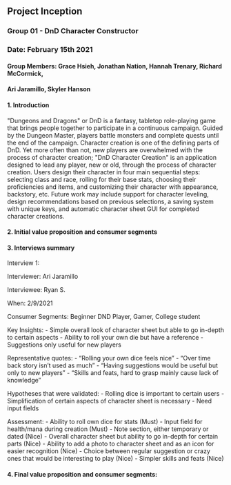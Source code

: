 ## Project Inception

### Group 01 - DnD Character Constructor
### Date: February 15th 2021
#### Group Members: Grace Hsieh, Jonathan Nation, Hannah Trenary, Richard McCormick,
#### Ari Jaramillo, Skyler Hanson


#### **1. Introduction**

"Dungeons and Dragons" or DnD is a fantasy, tabletop role-playing game
that brings people together to participate in a continuous campaign.
Guided by the Dungeon Master, players battle monsters and complete quests until
the end of the campaign. Character creation is one of the defining parts of DnD.
Yet more often than not, new players are overwhelmed with the process of
character creation; "DnD Character Creation" is an application designed to lead
any player, new or old, through the process of character creation. Users design
their character in four main sequential steps: selecting class and race,
rolling for their base stats, choosing their proficiencies and items, and
customizing their character with appearance, backstory, etc. Future work may
include support for character leveling, design recommendations based on previous
selections, a saving system with unique keys, and automatic character sheet GUI
for completed character creations.

#### **2. Initial  value  proposition  and  consumer  segments**

#### **3. Interviews summary**
   Interview 1:

   Interviewer: Ari Jaramillo

   Interviewee: Ryan S.

   When: 2/9/2021

   Consumer Segments: Beginner DND Player, Gamer, College student

   Key Insights:
     - Simple overall look of character sheet but able to go in-depth to certain aspects
     - Ability to roll your own die but have a reference
     - Suggestions only useful for new players

   Representative quotes:
     - “Rolling your own dice feels nice”
     - “Over time back story isn’t used as much”
     - “Having suggestions would be useful but only to new players”
     - “Skills and feats, hard to grasp mainly cause lack of knowledge”

   Hypotheses that were validated:
     - Rolling dice is important to certain users
     - Simplification of certain aspects of character sheet is necessary 
     - Need input fields

   Assessment: 
     - Ability to roll own dice for stats (Must)
     - Input field for health/mana during creation (Must)
     - Note section, either temporary or dated (Nice)
     - Overall character sheet but ability to go in-depth for certain parts (Nice)
     - Ability to add a photo to character sheet and as an icon for easier recognition (Nice)
     - Choice between regular suggestion or crazy ones that would be interesting to play (Nice)
     - Simpler skills and feats (Nice)
    
   
#### 4. Final  value  proposition  and  consumer  segments:
